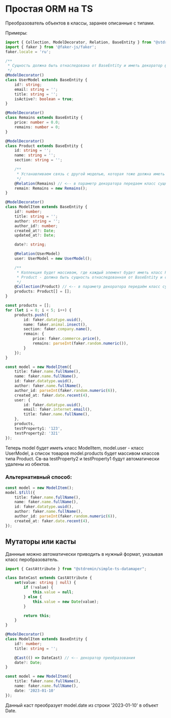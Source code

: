 # Простая ORM на TS
Преобразователь объектов в классы, заранее описанные с типами.

Примеры:
```typescript
import { Collection, ModelDecorator, Relation, BaseEntity } from "@stdremin/simple-ts-datamaper";
import { faker } from '@faker-js/faker';
faker.locale = 'ru';

/**
 * Сущность должна быть отнаследована от BaseEntity и иметь декоратор @ModelDecorator()
 */
@ModelDecorator()
class UserModel extends BaseEntity {
	id?: string;
	email: string = '';
	title: string = '';
	isActive?: boolean = true;
}

@ModelDecorator()
class Remains extends BaseEntity {
	price: number = 0.0;
	remains: number = 0;
}

@ModelDecorator()
class Product extends BaseEntity {
	id: string = '';
	name: string = '';
	section: string = '';

	/**
	 * Устанавливаем связь с другой моделью, которая тоже должна иметь @ModelDecorator() и отнаследована от BaseEntity
	 */
	@Relation(Remains) // <-- в параметр декоратора передаем класс сущности, в которую преобразовать св-во
	remain: Remains = new Remains();
}

@ModelDecorator()
class ModelItem extends BaseEntity {
	id?: number;
	title: string = '';
	author: string = '';
	author_id?: number;
	created_at?: Date;
	updated_at?: Date;

	date?: string;

	@Relation(UserModel)
	user: UserModel = new UserModel();

	/**
	 * Коллекция будет массивом, где каждый элемент будет иметь класс Product.
	 * Product - должна быть сущность отнаследованная от BaseEntity и с декоратором @ModelDecorator()
	 */
	@Collection(Product) // <-- в параметр декоратора передаём класс сущности, который будет иметь каждый элмент массива
	products: Product[] = [];
}

const products = [];
for (let i = 0; i < 5; i++) {
	products.push({
		id: faker.datatype.uuid(),
		name: faker.animal.insect(),
		section: faker.company.name(),
		remain: {
			price: faker.commerce.price(),
			remains: parseInt(faker.random.numeric()),
		}
	});
}

const model = new ModelItem({
	title: faker.name.fullName(),
	name: faker.name.fullName(),
	id: faker.datatype.uuid(),
	author: faker.name.fullName(),
	author_id: parseInt(faker.random.numeric(6)),
	created_at: faker.date.recent(4),
	user: {
		id: faker.datatype.uuid(),
		email: faker.internet.email(),
		title: faker.name.fullName(),
	},
	products,
	testProperty1: '123',
	testProperty2: '321'
});
```
Теперь model будет иметь класс ModelItem, model.user - класс UserModel,
а список товаров model.products будет массивом классов типа Product.
Св-ва testProperty2 и testProperty1 будут автоматически удалены из обектов.

### Альтернативный способ:
```typescript
const model = new ModelItem();
model.$fill({
	title: faker.name.fullName(),
	name: faker.name.fullName(),
	id: faker.datatype.uuid(),
	author: faker.name.fullName(),
	author_id: parseInt(faker.random.numeric(6)),
	created_at: faker.date.recent(4),
});
```
## Мутаторы или касты
Даннные можно автоматически приводить в нужный формат, указывая класс перобразователь.
```typescript
import { CastAttribute } from "@stdremin/simple-ts-datamaper";

class DateCast extends CastAttribute {
	set(value: string | null) {
		if (!value) {
			this.value = null;
		} else {
			this.value = new Date(value);
		}

		return this;
	}
}

@ModelDecorator()
class ModelItem extends BaseEntity {
	id?: number;
	title: string = '';

	@Cast(() => DateCast) // <-- декоратор преобразования
	date?: Date;
}

const model = new ModelItem({
	title: faker.name.fullName(),
	name: faker.name.fullName(),
	date: '2023-01-10'
});
```
Данный каст преобразует model.date из строки '2023-01-10' в объект Date.
